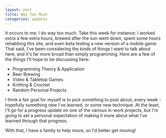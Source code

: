 ```yaml
---
layout: post
title: Way Too Much
categories: updates
---
```


It occurs to me; I do way too much. Take this week for instance: I worked extra a few extra hours, brewed after the sun went down, spent some hours rehabbing this site, and even beta testing a new version of a mobile game. That said, I've been considering the kinds of things I want to talk about here, and it's far more broad than simply programming. Here are a few of the things I'll hope to be discussing here:

* Programming Theory &amp; Application
* Beer Brewing
* Video &amp; Tabletop Games
* Knitting & Crochet
* Random Personal Projects

I think a fair goal for myself is to pick something to post about, every week - hopefully something new I've learned, or some new technique. At the least, I'll go for a progress update on one of the various in-work projects, but I'm going to set a personal expectation of making it more about what I've learned through that progress.

With that, I have a family to help move, so I'd better get moving!